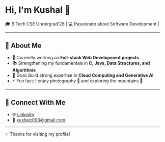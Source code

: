 # Hi, I'm Kushal 👋  

🎓 B.Tech CSE Undergrad'26 | 💻 Passionate about Software Development |   

---

## 🚀 About Me  
- 🔭 Currently working on **Full-stack Web Development projects**  
- 📚 Strengthening my fundamentals in **C, Java, Data Structures, and Algorithms**  
- 🎯 Goal: Build strong expertise in **Cloud Computing and Generative AI**  
- ⚡ Fun fact: I enjoy photography 📸 and exploring the mountains 🌄  

---

## 🤝 Connect With Me  
- 🌐 [LinkedIn](https://www.linkedin.com/in/kushal-c-1b78a52a1)  
- 📧 kushalc093@gmail.com

---
✨ Thanks for visiting my profile!
